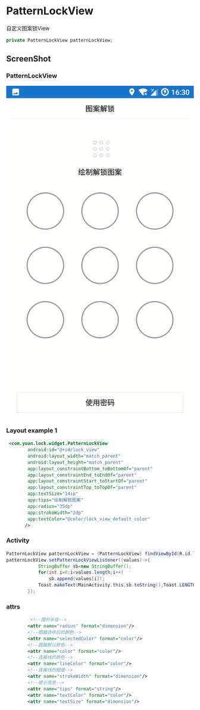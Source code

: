 # PatternLockView
自定义图案锁View

```Java
private PatternLockView patternLockView;
```


## ScreenShot ##
###  PatternLockView
![image](https://github.com/YuanJianTing/PatternLockView/blob/master/screenshot/1.gif)

### Layout example 1 ###
``` xml
 <com.yuan.lock.widget.PatternLockView
        android:id="@+id/lock_view"
        android:layout_width="match_parent"
        android:layout_height="match_parent"
        app:layout_constraintBottom_toBottomOf="parent"
        app:layout_constraintEnd_toEndOf="parent"
        app:layout_constraintStart_toStartOf="parent"
        app:layout_constraintTop_toTopOf="parent"
        app:textSize="14sp"
        app:tips="绘制解锁图案"
        app:radius="35dp"
        app:strokeWidth="2dp"
        app:textColor="@color/lock_view_default_color"
       />
```
### Activity ###
``` java
PatternLockView patternLockView = (PatternLockView) findViewById(R.id.lock_view);
patternLockView.setPatternLockViewListener((values)->{
            StringBuffer sb=new StringBuffer();
            for(int i=0;i<values.length;i++)
                sb.append(values[i]);
            Toast.makeText(MainActivity.this,sb.toString(),Toast.LENGTH_SHORT).show();
        });
```

### attrs ###
``` xml
         <!--圆的半径-->
        <attr name="radius" format="dimension"/>
        <!--圆圈选中后的颜色-->
        <attr name="selectedColor" format="color"/>
        <!--圆圈默认颜色-->
        <attr name="color" format="color"/>
        <!--连接线的颜色-->
        <attr name="lineColor" format="color"/>
        <!--连接线的粗细-->
        <attr name="strokeWidth" format="dimension"/>
        <!--提示信息-->
        <attr name="tips" format="string"/>
        <attr name="textColor" format="color"/>
        <attr name="textSize" format="dimension"/>
```
